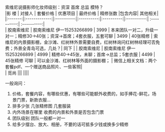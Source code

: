 索维尼说摄影师化妆师级别：资深 首席  总监 模特？  
|影 楼 |   对接人   |      套餐价格     | 优惠项目 | 最终价格 | 精修张数 |包含内容| 其他相关|
|:-------:|:-------------:|:----------:|:----------:|:----------:|:----------:| :----------:|  :----------:|     
|  胶南索维尼  | 胶南索维尼 伊一15253266899 | 3999  | 本来团队一对二，升级一对一；精修30->40张；资深->首席；4套衣服，五套可聊 | 3499 | 40张精修 | 索维尼的内景摄影棚，金沙滩、红树林外景需要自费，红树林询问红树林经理可否免费；外景全青岛可选，几处？| 同下 |
|  胶南索维尼  | 胶南索维尼 伊一15253266899 | 4999  | 精修40->45张，未聊；首席->总监；5套衣服 | 4499 | 45张精修 可聊 | 可以金沙滩、红树林等外面的摄影棚； | 微信上相关文档：两个套餐pdf、一个赠送商品照片、一些客照|  
|   觅尚 ||| ||||   
  
  
一般询问：
  1. 价格，套餐内容，有哪些优惠，有哪些可能额外收费的，如手捧花-鲜花，场景门票，新款衣服...
  2. 排多少张 几张精修图 几套服装  
  3. 内外场景在哪里 收费的内景和外景是否包含门票  
  4. 团队级别 团队一般都一对一  
  5. 给多少摆台、放大、相册，不要的话可抵多少钱或换多少精修

